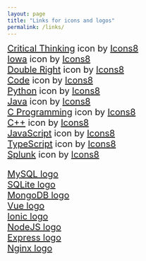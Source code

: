 ```yaml
---
layout: page 
title: "Links for icons and logos"
permalink: /links/
---
```

<div id="links-div">
<div>
<a target="_blank" href="https://icons8.com/icon/54383/critical-thinking">Critical Thinking</a> icon by <a target="_blank" href="https://icons8.com">Icons8</a>
</div>
<div>
<a target="_blank" href="https://icons8.com/icon/119937/iowa">Iowa</a> icon by <a target="_blank" href="https://icons8.com">Icons8</a>
</div>
<div>
<a target="_blank" href="https://icons8.com/icon/rSpyVW0zHkSF/double-right">Double Right</a> icon by <a target="_blank" href="https://icons8.com">Icons8</a>
</div>
<div>
<a target="_blank" href="https://icons8.com/icon/mcCRHk2xvR7f/code">Code</a> icon by <a target="_blank" href="https://icons8.com">Icons8</a>
</div>
<div>
<a target="_blank" href="https://icons8.com/icon/13441/python">Python</a> icon by <a target="_blank" href="https://icons8.com">Icons8</a>
</div>
<div>
<a target="_blank" href="https://icons8.com/icon/13679/java">Java</a> icon by <a target="_blank" href="https://icons8.com">Icons8</a>
</div>
<div>
<a target="_blank" href="https://icons8.com/icon/40670/c-programming">C Programming</a> icon by <a target="_blank" href="https://icons8.com">Icons8</a>
</div>
<div>
<a target="_blank" href="https://icons8.com/icon/40669/c%2B%2B">C++</a> icon by <a target="_blank" href="https://icons8.com">Icons8</a>
</div>
<div>
<a target="_blank" href="https://icons8.com/icon/108784/javascript">JavaScript</a> icon by <a target="_blank" href="https://icons8.com">Icons8</a>
</div>
<div>
<a target="_blank" href="https://icons8.com/icon/uJM6fQYqDaZK/typescript">TypeScript</a> icon by <a target="_blank" href="https://icons8.com">Icons8</a>
</div>
<div>
<a target="_blank" href="https://icons8.com/icon/49188/splunk">Splunk</a> icon by <a target="_blank" href="https://icons8.com">Icons8</a>
</div>
<a target="_blank" href="https://www.vectorlogo.zone/logos/mysql/mysql-ar21.png" style="margin-top: 20px;">MySQL logo</a>
<a target="_blank" href="https://upload.wikimedia.org/wikipedia/commons/thumb/3/38/SQLite370.svg/1200px-SQLite370.svg.png">SQLite logo</a>
<a target="_blank" href="https://upload.wikimedia.org/wikipedia/commons/thumb/9/93/MongoDB_Logo.svg/2560px-MongoDB_Logo.svg.png">MongoDB logo</a>
<a target="_blank" href="https://www.vectorlogo.zone/logos/vuejs/vuejs-ar21.png">Vue logo</a>
<a target="_blank" href="https://www.clipartmax.com/png/middle/292-2928098_ionic-logo-ionic-framework.png">Ionic logo</a>
<a target="_blank" href="https://www.vectorlogo.zone/logos/nodejs/nodejs-ar21.png">NodeJS logo</a>
<a target="_blank" href="https://upload.wikimedia.org/wikipedia/commons/6/64/Expressjs.png">Express logo</a>
<a target="_blank" href="https://www.nginx.com/wp-content/uploads/2018/08/NGINX-logo-rgb-large.png">Nginx logo</a>
</div>

<style>
#links-div {
    font-size: 20px;
    display: flex;
    flex-direction: column;
}
</style>
